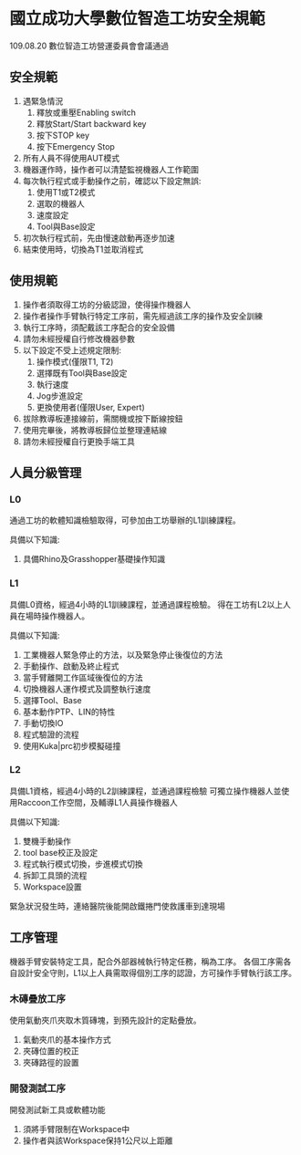 # 國立成功大學數位智造工坊安全規範
109.08.20 數位智造工坊營運委員會會議通過

## 安全規範
1. 遇緊急情況
   1. 釋放或重壓Enabling switch
   2. 釋放Start/Start backward key
   3. 按下STOP key
   4. 按下Emergency Stop
2. 所有人員不得使用AUT模式
3. 機器運作時，操作者可以清楚監視機器人工作範圍
4. 每次執行程式或手動操作之前，確認以下設定無誤:
    1. 使用T1或T2模式
    2. 選取的機器人
    3. 速度設定
    4. Tool與Base設定 
5. 初次執行程式前，先由慢速啟動再逐步加速
6. 結束使用時，切換為T1並取消程式

## 使用規範
1. 操作者須取得工坊的分級認證，使得操作機器人
2. 操作者操作手臂執行特定工序前，需先經過該工序的操作及安全訓練
3. 執行工序時，須配戴該工序配合的安全設備
4. 請勿未經授權自行修改機器參數
5. 以下設定不受上述規定限制:
    1. 操作模式(僅限T1, T2)
    2. 選擇既有Tool與Base設定
    3. 執行速度
    4. Jog步進設定
    5. 更換使用者(僅限User, Expert)
6. 拔除教導板連接線前，需關機或按下斷線按鈕
7. 使用完畢後，將教導板歸位並整理連結線
8. 請勿未經授權自行更換手端工具


## 人員分級管理
### L0
通過工坊的軟體知識檢驗取得，可參加由工坊舉辦的L1訓練課程。

具備以下知識:
1. 具備Rhino及Grasshopper基礎操作知識

### L1
具備L0資格，經過4小時的L1訓練課程，並通過課程檢驗。
得在工坊有L2以上人員在場時操作機器人。

具備以下知識:
1. 工業機器人緊急停止的方法，以及緊急停止後復位的方法
2. 手動操作、啟動及終止程式
3. 當手臂離開工作區域後復位的方法
4. 切換機器人運作模式及調整執行速度
5. 選擇Tool、Base
6. 基本動作PTP、LIN的特性
7. 手動切換IO
8. 程式驗證的流程
9. 使用Kuka|prc初步模擬碰撞


### L2
具備L1資格，經過4小時的L2訓練課程，並通過課程檢驗
可獨立操作機器人並使用Raccoon工作空間，及輔導L1人員操作機器人

具備以下知識:
1. 雙機手動操作
2. tool base校正及設定
3. 程式執行模式切換，步進模式切換
4. 拆卸工具頭的流程
5. Workspace設置

緊急狀況發生時，連絡醫院後能開啟鐵捲門使救護車到達現場

## 工序管理
機器手臂安裝特定工具，配合外部器械執行特定任務，稱為工序。
各個工序需各自設計安全守則，L1以上人員需取得個別工序的認證，方可操作手臂執行該工序。

### 木磚疊放工序
使用氣動夾爪夾取木質磚塊，到預先設計的定點疊放。

1. 氣動夾爪的基本操作方式
2. 夾磚位置的校正
3. 夾磚路徑的設置

### 開發測試工序
開發測試新工具或軟體功能
   
1. 須將手臂限制在Workspace中
2. 操作者與該Workspace保持1公尺以上距離



